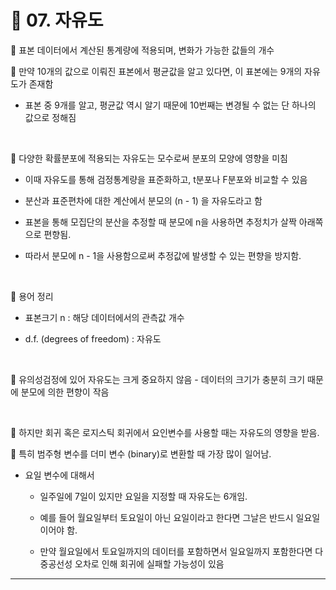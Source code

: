 # 🎰 07. 자유도  

🎲 표본 데이터에서 계산된 통계량에 적용되며, 변화가 가능한 값들의 개수  

🎲 만약 10개의 값으로 이뤄진 표본에서 평균값을 알고 있다면, 이 표본에는 9개의 자유도가 존재함  

- 표본 중 9개를 알고, 평균값 역시 알기 때문에 10번째는 변경될 수 없는 단 하나의 값으로 정해짐  
   
<br>  


🎲 다양한 확률분포에 적용되는 자유도는 모수로써 분포의 모양에 영향을 미침  

- 이때 자유도를 통해 검정통계량을 표준화하고, t분포나 F분포와 비교할 수 있음  
 
 
- 분산과 표준편차에 대한 계산에서 분모의 (n - 1) 을 자유도라고 함  
    
- 표본을 통해 모집단의 분산을 추정할 때 분모에 n을 사용하면 추정치가 살짝 아래쪽으로 편향됨.  
    
- 따라서 분모에 n - 1을 사용함으로써 추정값에 발생할 수 있는 편향을 방지함.  
 
<br>  

🎲 용어 정리  

- 표본크기 n : 해당 데이터에서의 관측값 개수  
   
- d.f. (degrees of freedom) : 자유도  
   
<br>  

🎲 유의성검정에 있어 자유도는 크게 중요하지 않음 - 데이터의 크기가 충분히 크기 때문에 분모에 의한 편향이 작음  

<br>  

🎲 하지만 회귀 혹은 로지스틱 회귀에서 요인변수를 사용할 때는 자유도의 영향을 받음.  

🎲 특히 범주형 변수를 더미 변수 (binary)로 변환할 때 가장 많이 일어남.  


- 요일 변수에 대해서  
   
  - 일주일에 7일이 있지만 요일을 지정할 때 자유도는 6개임.  
     
  - 예를 들어 월요일부터 토요일이 아닌 요일이라고 한다면 그날은 반드시 일요일이어야 함.  
     
  - 만약 월요일에서 토요일까지의 데이터를 포함하면서 일요일까지 포함한다면 다중공선성 오차로 인해 회귀에 실패할 가능성이 있음  
    
***  
